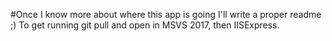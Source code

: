 #Once I know more about where this app is going I'll write a proper readme ;)
To get running git pull and open in MSVS 2017, then IISExpress.
